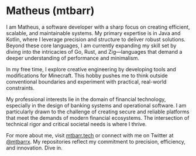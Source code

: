 # Matheus (mtbarr)

I am Matheus, a software developer with a sharp focus on creating efficient, scalable, and maintainable systems. My primary expertise is in Java and Kotlin, where I leverage precision and structure to deliver robust solutions. Beyond these core languages, I am currently expanding my skill set by diving into the intricacies of Go, Rust, and Zig—languages that demand a deeper understanding of performance and minimalism.

In my free time, I explore creative engineering by developing tools and modifications for Minecraft. This hobby pushes me to think outside conventional boundaries and experiment with practical, real-world constraints.

My professional interests lie in the domain of financial technology, especially in the design of banking systems and operational software. I am particularly drawn to the challenge of creating secure and reliable platforms that meet the demands of modern financial ecosystems. The intersection of technical rigor and critical societal needs is where I thrive.

For more about me, visit [mtbarr.tech](https://mtbarr.tech) or connect with me on Twitter at [@mtbarrx](https://x.com/mtbarrx). My repositories reflect my commitment to precision, efficiency, and innovation. Dive in.
